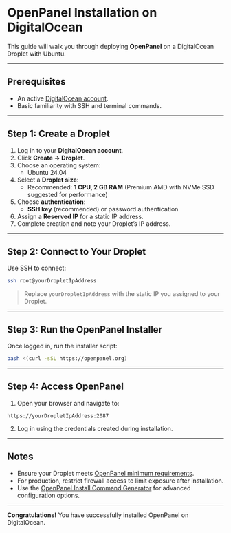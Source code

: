 # OpenPanel Installation on DigitalOcean

This guide will walk you through deploying **OpenPanel** on a DigitalOcean Droplet with Ubuntu.

---

## Prerequisites

- An active [DigitalOcean account](https://www.digitalocean.com/).
- Basic familiarity with SSH and terminal commands.

---

## Step 1: Create a Droplet

1. Log in to your **DigitalOcean account**.
2. Click **Create → Droplet**.
3. Choose an operating system:
   - Ubuntu 24.04
4. Select a **Droplet size**:
   - Recommended: **1 CPU, 2 GB RAM** (Premium AMD with NVMe SSD suggested for performance)
5. Choose **authentication**:
   - **SSH key** (recommended) or password authentication
6. Assign a **Reserved IP** for a static IP address.
7. Complete creation and note your Droplet’s IP address.

---

## Step 2: Connect to Your Droplet

Use SSH to connect:
```bash
ssh root@yourDropletIpAddress
````

> Replace `yourDropletIpAddress` with the static IP you assigned to your Droplet.

---

## Step 3: Run the OpenPanel Installer

Once logged in, run the installer script:
```bash
bash <(curl -sSL https://openpanel.org)
```

---

## Step 4: Access OpenPanel

1. Open your browser and navigate to:

```
https://yourDropletIpAddress:2087
```

2. Log in using the credentials created during installation.

---

## Notes

* Ensure your Droplet meets [OpenPanel minimum requirements](https://openpanel.com/docs/admin/intro/#requirements).
* For production, restrict firewall access to limit exposure after installation.
* Use the [OpenPanel Install Command Generator](https://openpanel.com/install) for advanced configuration options.

---

**Congratulations!** You have successfully installed OpenPanel on DigitalOcean.
